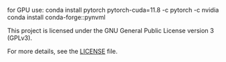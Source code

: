 for GPU use:
conda install pytorch pytorch-cuda=11.8 -c pytorch -c nvidia
conda install conda-forge::pynvml



This project is licensed under the GNU General Public License version 3 (GPLv3).

For more details, see the [LICENSE](LICENSE) file.